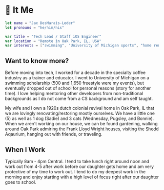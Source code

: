 # 👻 It Me

```swift
let name = "Jax DesMarais-Leder"
let pronouns = "he/him/his"

var title = "Tech Lead / Staff iOS Engineer"
var location = "Remote in Oak Park, IL, USA"
var interests = ["swimming", "University of Michigan sports", "home renovations", "coffee", "tattoos"]
```

## Want to know more?

Before moving into tech, I worked for a decade in the specialty coffee industry as a trainer and educator. I went to University of Michigan on a swimming scholarship (500 and 1,650 freestyle were my events), but eventually dropped out of school for personal reasons (story for another time). I love helping mentoring other developers from non-traditional backgrounds as I do not come from a CS background and am self taught.

My wife and I own a 1920s dutch colonial revival home in Oak Park, IL that we are lovingly renovating/restoring mostly ourselves. We have a little one (5) as well as 1 dog (Sadie) and 3 cats (Wednesday, Pugsley, and Bonnie). When we aren't working on our house, we can be found gardening, walking around Oak Park admiring the Frank Lloyd Wright houses, visiting the Shedd Aqaurium, hanging out with friends, or traveling.

## When I Work

Typically 8am - 4pm Central. I tend to take lunch right around noon and work out from 4-5 after work before our daughter gets home and am very protective of my time to work out. I tend to do my deepest work in the morning and enjoy starting with a high level of focus right after our daughter goes to school.
